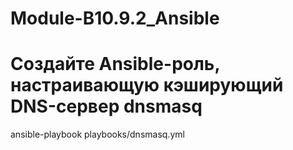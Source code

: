 # Module-B10.9.2_Ansible

# Создайте Ansible-роль, настраивающую кэширующий DNS-сервер dnsmasq
ansible-playbook playbooks/dnsmasq.yml

